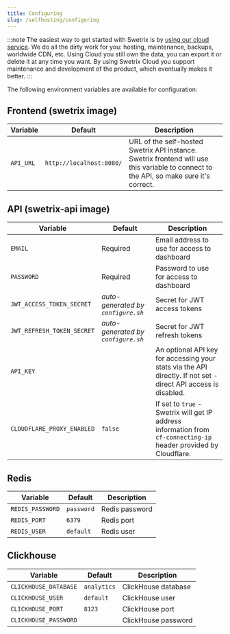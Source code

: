 ```yaml
---
title: Configuring
slug: /selfhosting/configuring
---
```


:::note
The easiest way to get started with Swetrix is by [using our cloud service](https://swetrix.com). We do all the dirty work for you: hosting, maintenance, backups, worldwide CDN, etc. Using Cloud you still own the data, you can export it or delete it at any time you want. By using Swetrix Cloud you support maintenance and development of the product, which eventually makes it better.
:::

The following environment variables are available for configuration:

## Frontend (swetrix image)
| Variable | Default | Description |
| --- | --- | --- |
| `API_URL` | `http://localhost:8080/` | URL of the self-hosted Swetrix API instance. Swetrix frontend will use this variable to connect to the API, so make sure it's correct. |

## API (swetrix-api image)
| Variable | Default | Description |
| --- | --- | --- |
| `EMAIL` | Required | Email address to use for access to dashboard |
| `PASSWORD` | Required | Password to use for access to dashboard |
| `JWT_ACCESS_TOKEN_SECRET` | _auto-generated by `configure.sh`_ | Secret for JWT access tokens |
| `JWT_REFRESH_TOKEN_SECRET` | _auto-generated by `configure.sh`_ | Secret for JWT refresh tokens |
| `API_KEY` | | An optional API key for accessing your stats via the API directly. If not set - direct API access is disabled. |
| `CLOUDFLARE_PROXY_ENABLED` | `false` | If set to `true` - Swetrix will get IP address information from `cf-connecting-ip` header provided by Cloudflare. |

## Redis
| Variable | Default | Description |
| --- | --- | --- |
| `REDIS_PASSWORD` | `password` | Redis password |
| `REDIS_PORT` | `6379` | Redis port |
| `REDIS_USER` | `default` | Redis user |

## Clickhouse
| Variable | Default | Description |
| --- | --- | --- |
| `CLICKHOUSE_DATABASE` | `analytics` | ClickHouse database |
| `CLICKHOUSE_USER` | `default` | ClickHouse user |
| `CLICKHOUSE_PORT` | `8123` | ClickHouse port |
| `CLICKHOUSE_PASSWORD` | | ClickHouse password |
